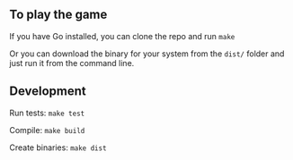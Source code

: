 ## To play the game

If you have Go installed, you can clone the repo and run `make`

Or you can download the binary for your system from the `dist/` folder and just run it from the command line.

## Development

Run tests: `make test`

Compile: `make build`

Create binaries: `make dist`